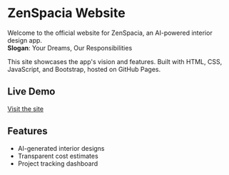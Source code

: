 # ZenSpacia Website
Welcome to the official website for ZenSpacia, an AI-powered interior design app.  
**Slogan**: Your Dreams, Our Responsibilities  

This site showcases the app's vision and features. Built with HTML, CSS, JavaScript, and Bootstrap, hosted on GitHub Pages.

## Live Demo
[Visit the site](https://Sidrandhir.github.io/ZenSpacia-website)

## Features
- AI-generated interior designs
- Transparent cost estimates
- Project tracking dashboard